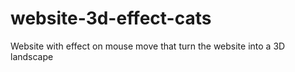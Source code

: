 # website-3d-effect-cats
  Website with effect on mouse move that turn the website into a 3D landscape
